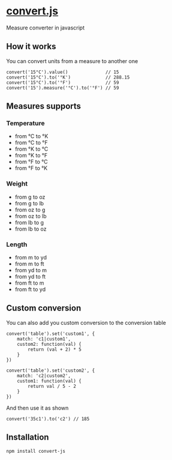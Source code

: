 # [convert.js](https://github.com/mirkoferraro/convert.js)

Measure converter in javascript

## How it works
You can convert units from a measure to another one
```
convert('15°C').value()              // 15
convert('15°C').to('°K')             // 288.15
convert('15°C').to('°F')             // 59
convert('15').measure('°C').to('°F') // 59
```

## Measures supports

### Temperature
* from °C to °K
* from °C to °F
* from °K to °C
* from °K to °F
* from °F to °C
* from °F to °K

### Weight
* from g to oz
* from g to lb
* from oz to g
* from oz to lb
* from lb to g
* from lb to oz

### Length
* from m to yd
* from m to ft
* from yd to m
* from yd to ft
* from ft to m
* from ft to yd


## Custom conversion
You can also add you custom conversion to the conversion table
```
convert('table').set('custom1', {
    match: 'c1|custom1',
    custom2: function(val) {
        return (val + 2) * 5
    }
})

convert('table').set('custom2', {
    match: 'c2|custom2',
    custom1: function(val) {
        return val / 5 - 2
    }
})
```

And then use it as shown
```
convert('35c1').to('c2') // 185
```


## Installation
```
npm install convert-js
```